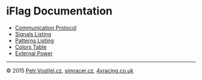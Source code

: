 iFlag Documentation
===================

* [Communication Protocol](SerialProtocol.md)
* [Signals Listing](Signals.md)
* [Patterns Listing](Patterns.md)
* [Colors Table](Colors.md)
* [External Power](Power.md)


---
© 2015
[Petr.Vostřel.cz](http://petr.vostrel.cz),
[simracer.cz](http://simracer.cz),
[4xracing.co.uk](http://4xracing.co.uk)

